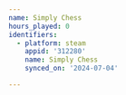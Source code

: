 ```yaml
---
name: Simply Chess
hours_played: 0
identifiers:
  - platform: steam
    appid: '312280'
    name: Simply Chess
    synced_on: '2024-07-04'

---
```


